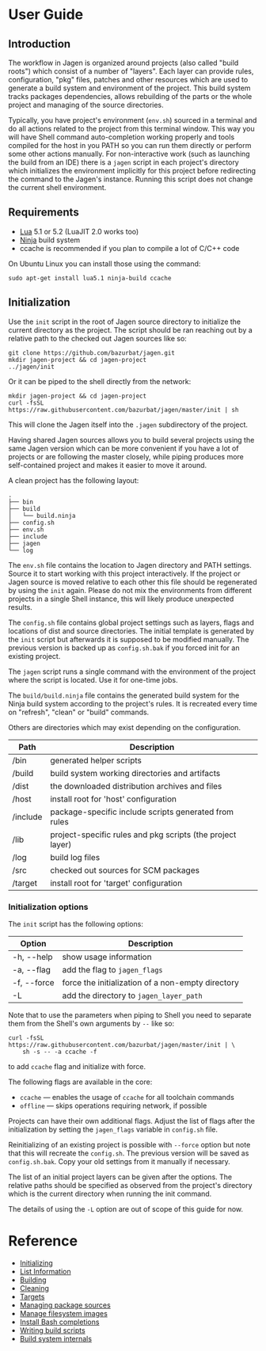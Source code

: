 # User Guide

## Introduction

The workflow in Jagen is organized around projects (also called "build roots")
which consist of a number of "layers". Each layer can provide rules,
configuration, "pkg" files, patches and other resources which are used to
generate a build system and environment of the project. This build system
tracks packages dependencies, allows rebuilding of the parts or the whole
project and managing of the source directories.

Typically, you have project's environment (`env.sh`) sourced in a terminal and
do all actions related to the project from this terminal window. This way you
will have Shell command auto-completion working properly and tools compiled for
the host in you PATH so you can run them directly or perform some other actions
manually. For non-interactive work (such as launching the build from an IDE)
there is a `jagen` script in each project's directory which initializes the
environment implicitly for this project before redirecting the command to the
Jagen's instance. Running this script does not change the current shell
environment.

## Requirements

- [Lua](https://www.lua.org) 5.1 or 5.2 (LuaJIT 2.0 works too)
- [Ninja](https://ninja-build.org) build system
- ccache is recommended if you plan to compile a lot of C/C++ code 

On Ubuntu Linux you can install those using the command:

    sudo apt-get install lua5.1 ninja-build ccache

## Initialization

Use the `init` script in the root of Jagen source directory to initialize the
current directory as the project. The script should be ran reaching out by a
relative path to the checked out Jagen sources like so:

    git clone https://github.com/bazurbat/jagen.git
    mkdir jagen-project && cd jagen-project
    ../jagen/init

Or it can be piped to the shell directly from the network:

    mkdir jagen-project && cd jagen-project
    curl -fsSL https://raw.githubusercontent.com/bazurbat/jagen/master/init | sh

This will clone the Jagen itself into the `.jagen` subdirectory of the project.

Having shared Jagen sources allows you to build several projects using the same
Jagen version which can be more convenient if you have a lot of projects or are
following the master closely, while piping produces more self-contained project
and makes it easier to move it around.

A clean project has the following layout:

    .
    ├── bin
    ├── build
    │   └── build.ninja
    ├── config.sh
    ├── env.sh
    ├── include
    ├── jagen
    └── log

The `env.sh` file contains the location to Jagen directory and PATH settings.
Source it to start working with this project interactively. If the project or
Jagen source is moved relative to each other this file should be regenerated by
using the `init` again. Please do not mix the environments from different
projects in a single Shell instance, this will likely produce unexpected
results.

The `config.sh` file contains global project settings such as layers, flags and
locations of dist and source directories. The initial template is generated by
the `init` script but afterwards it is supposed to be modified manually. The
previous version is backed up as `config.sh.bak` if you forced init for an
existing project.

The `jagen` script runs a single command with the environment of the project
where the script is located. Use it for one-time jobs.

The `build/build.ninja` file contains the generated build system for the Ninja
build system according to the project's rules. It is recreated every time on
"refresh", "clean" or "build" commands.

Others are directories which may exist depending on the configuration.

Path     | Description
---------|------------
/bin     | generated helper scripts
/build   | build system working directories and artifacts
/dist    | the downloaded distribution archives and files
/host    | install root for 'host' configuration
/include | package-specific include scripts generated from rules
/lib     | project-specific rules and pkg scripts (the project layer)
/log     | build log files
/src     | checked out sources for SCM packages
/target  | install root for 'target' configuration

### Initialization options

The `init` script has the following options:

Option      | Description
------------|------------
-h, --help  | show usage information
-a, --flag  | add the flag to `jagen_flags`
-f, --force | force the initialization of a non-empty directory
-L          | add the directory to `jagen_layer_path`

Note that to use the parameters when piping to Shell you need to separate them
from the Shell's own arguments by `--` like so:

    curl -fsSL https://raw.githubusercontent.com/bazurbat/jagen/master/init | \
        sh -s -- -a ccache -f

to add `ccache` flag and initialize with force.

The following flags are available in the core:
  
 - `ccache`  — enables the usage of `ccache` for all toolchain commands
 - `offline` — skips operations requiring network, if possible

Projects can have their own additional flags. Adjust the list of flags after
the initialization by setting the `jagen_flags` variable in `config.sh` file.

Reinitializing of an existing project is possible with `--force` option but
note that this will recreate the `config.sh`. The previous version will be
saved as `config.sh.bak`. Copy your old settings from it manually if necessary.

The list of an initial project layers can be given after the options. The
relative paths should be specified as observed from the project's directory
which is the current directory when running the init command.

The details of using the `-L` option are out of scope of this guide for now.

# Reference

- [Initializing](Initializing.md)
- [List Information](List.md)
- [Building](Building.md)
- [Cleaning](Cleaning.md)
- [Targets](#targets)
- [Managing package sources](ManagingSources.md)
- [Manage filesystem images](Images.md)
- [Install Bash completions](Installation.md)
- [Writing build scripts](#writing-build-scripts)
- [Build system internals](#build-system-internals)
